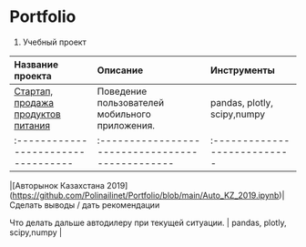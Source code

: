 # Portfolio
1. Учебный проект

| Название проекта                  | Описание                                        | Инструменты                 |
| :-------------------------------- | :-----------------------------------------------|:---------------------------|
|[Стартап, продажа продуктов питания](https://github.com/Polinailinet/Portfolio/blob/main/Startup.ipynb ) | Поведение пользователей мобильного приложения.  | pandas, plotly, scipy,numpy |
|:----------------------------------| :-----------------------------------------------| :---------------------------|

|[Авторынок Казахстана 2019] (https://github.com/Polinailinet/Portfolio/blob/main/Auto_KZ_2019.ipynb)| Сделать выводы / дать рекомендации

Что делать дальше автодилеру при текущей ситуации. |  pandas, plotly, scipy,numpy |
